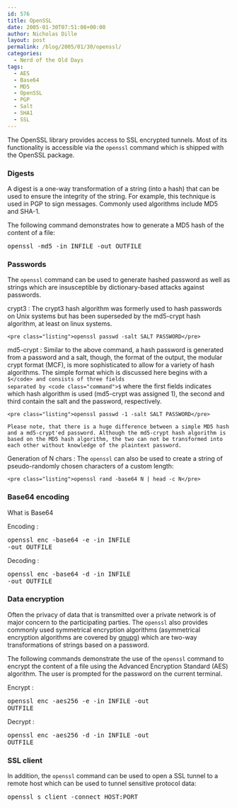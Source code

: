 ```yaml
---
id: 576
title: OpenSSL
date: 2005-01-30T07:51:08+00:00
author: Nicholas Dille
layout: post
permalink: /blog/2005/01/30/openssl/
categories:
  - Nerd of the Old Days
tags:
  - AES
  - Base64
  - MD5
  - OpenSSL
  - PGP
  - Salt
  - SHA1
  - SSL
---
```

The OpenSSL library provides access to SSL encrypted tunnels. Most of its functionality is accessible via the <code class="command">openssl</code> command which is shipped with the OpenSSL package.

<!--more-->

### Digests

A digest is a one-way transformation of a string (into a hash) that can be used to ensure the integrity of the string. For example, this technique is used in PGP to sign messages. Commonly used algorithms include MD5 and SHA-1.
  
The following command demonstrates how to generate a MD5 hash of the content of a file:

<pre class="listing">openssl -md5 -in INFILE -out OUTFILE</pre>

### Passwords

The <code class="command">openssl</code> command can be used to generate hashed password as well as strings which are insusceptible by dictionary-based attacks against passwords.

crypt3
:   The crypt3 hash algorithm was formerly used to hash passwords on Unix systems but has been superseded by the md5-crypt hash algorithm, at least on linux systems.</p> 
    
    <pre class="listing">openssl passwd -salt SALT PASSWORD</pre>

md5-crypt
:   Similar to the above command, a hash password is generated from a password and a salt, though, the format of the output, the modular crypt format (MCF), is more sophisticated to allow for a variety of hash algorithms. The simple format which is discussed here begins with a <code class="command">$</code> and consists of three fields separated by <code class="command">$</code> where the first fields indicates which hash algorithm is used (md5-crypt was assigned 1), the second and third contain the salt and the password, respectively.</p> 
    
    <pre class="listing">openssl passwd -1 -salt SALT PASSWORD</pre>
    
    Please note, that there is a huge difference between a simple MD5 hash and a md5-crypt'ed password. Although the md5-crypt hash algorithm is based on the MD5 hash algorithm, the two can not be transformed into each other without knowledge of the plaintext password.

Generation of N chars
:   The <code class="command">openssl</code> can also be used to create a string of pseudo-randomly chosen characters of a custom length:</p> 
    
    <pre class="listing">openssl rand -base64 N | head -c N</pre>

### Base64 encoding

What is Base64

Encoding
:   <pre class="listing">openssl enc -base64 -e -in INFILE -out OUTFILE</pre>

Decoding
:   <pre class="listing">openssl enc -base64 -d -in INFILE -out OUTFILE</pre>

### Data encryption

Often the privacy of data that is transmitted over a private network is of major concern to the participating parties. The <code class="command">openssl</code> also provides commonly used symmetrical encryption algorithms (asymmetrical encryption algorithms are covered by [gnupg](http://gnupg.org)) which are two-way transformations of strings based on a password.

The following commands demonstrate the use of the <code class="command">openssl</code> command to encrypt the content of a file using the Advanced Encryption Standard (AES) algorithm. The user is prompted for the password on the current terminal.

Encrypt
:   <pre class="listing">openssl enc -aes256 -e -in INFILE -out OUTFILE</pre>

Decrypt
:   <pre class="listing">openssl enc -aes256 -d -in INFILE -out OUTFILE</pre>

### SSL client

In addition, the <code class="command">openssl</code> command can be used to open a SSL tunnel to a remote host which can be used to tunnel sensitive protocol data:

<pre class="listing">openssl s_client -connect HOST:PORT</pre>



